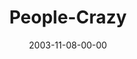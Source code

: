 ---
layout: message
category: message
series: "Crazy Church"
title: "People-Crazy"
date: 2003-11-08-00-00
message_id: 198
audio: "http://s3.amazonaws.com/crossroads-media/messages/audio/CC_01_11-09-03_People_Crazy.mp3"
audio-duration: "38:44"
tag: 
 - crossroads
 - vision
 - people
 - revolution
 - community
 - serving
 - love
 - tome
explicit: false
---